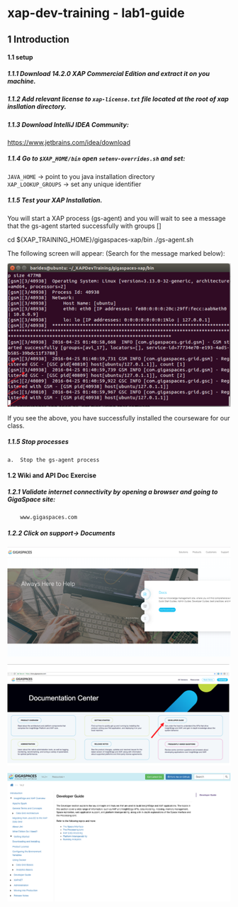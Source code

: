 # xap-dev-training - lab1-guide

## 1	Introduction

#### 1.1 setup

##### 1.1.1 Download 14.2.0 XAP Commercial Edition and extract it on you machine.
##### 1.1.2 Add relevant license to `xap-license.txt` file located at the root of xap insllation directory.
##### 1.1.3 Download IntelliJ IDEA Community:
   https://www.jetbrains.com/idea/download
##### 1.1.4 Go to `$XAP_HOME/bin` open `setenv-overrides.sh` and set: <br>
   `JAVA_HOME` -> point to you java installation directory <br>
   `XAP_LOOKUP_GROUPS` -> set any unique identifier
   
##### 1.1.5 Test your XAP Installation. <br>
   You will start a XAP process (gs-agent) and you will wait to see a message that the gs-agent started successfully with groups [<your user group>]
   
   cd ${XAP_TRAINING_HOME}/gigaspaces-xap/bin 
   ./gs-agent.sh
   
   The following screen will appear:
   (Search for the message marked below):
   
![Screenshot](./Pictures/Picture1.png)
   
   If you see the above, you have successfully installed the courseware for our class.
   
##### 1.1.5	Stop processes
    a.	Stop the gs-agent process

#### 1.2	Wiki and API Doc Exercise  

##### 1.2.1 Validate internet connectivity by opening a browser and going to GigaSpace site: 
        www.gigaspaces.com
##### 1.2.2 Click on support-> Documents

![Screenshot](./Pictures/Picture2.png)


![Screenshot](./Pictures/Picture3.png)        

![Screenshot](./Pictures/Picture4.png)     
   
   

